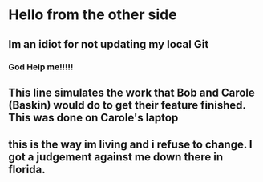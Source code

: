 # Hello from the other side


  
## Im an idiot for not updating my local Git

### God Help me!!!!!

## This line simulates the work that Bob and Carole (Baskin) would do to get their feature finished. This was done on Carole's laptop

## this is the way im living and i refuse to change. I got a judgement against me down there in florida.

